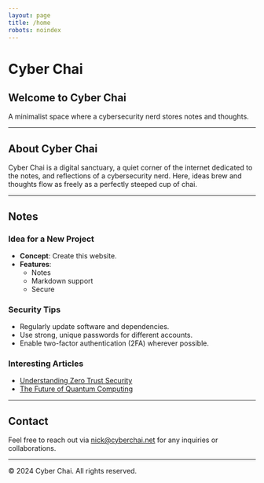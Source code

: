 ```yaml
---
layout: page
title: /home
robots: noindex
---
```


# Cyber Chai

## Welcome to Cyber Chai

A minimalist space where a cybersecurity nerd stores notes and thoughts.

---

## About Cyber Chai

Cyber Chai is a digital sanctuary, a quiet corner of the internet dedicated to the notes, and reflections of a cybersecurity nerd. Here, ideas brew and thoughts flow as freely as a perfectly steeped cup of chai.

---

## Notes

### Idea for a New Project
- **Concept**: Create this website.
- **Features**:
  - Notes
  - Markdown support
  - Secure

### Security Tips
- Regularly update software and dependencies.
- Use strong, unique passwords for different accounts.
- Enable two-factor authentication (2FA) wherever possible.

### Interesting Articles
- [Understanding Zero Trust Security](https://example.com/zero-trust)
- [The Future of Quantum Computing](https://example.com/quantum-computing)

---

## Contact

Feel free to reach out via [nick@cyberchai.net](mailto:nick@cyberchai.net) for any inquiries or collaborations.

---

&copy; 2024 Cyber Chai. All rights reserved.

